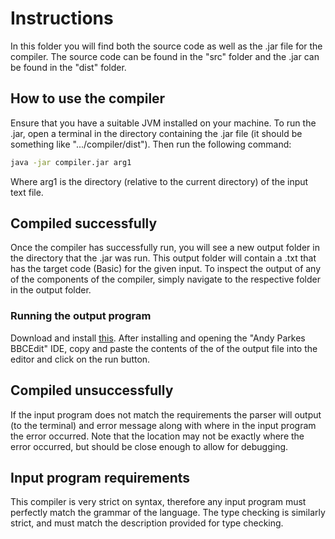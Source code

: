 # Instructions

In this folder you will find both the source code as well as the .jar file for the compiler. The source code can be found in the "src" folder and the .jar can be found in the "dist" folder.

## How to use the compiler

Ensure that you have a suitable JVM installed on your machine. To run the .jar, open a terminal in the directory containing the .jar file (it should be something like ".../compiler/dist"). Then run the following command:

```bash
java -jar compiler.jar arg1
```

Where arg1 is the directory (relative to the current directory) of the input text file.

## Compiled successfully

Once the compiler has successfully run, you will see a new output folder in the directory that the .jar was run. This output folder will contain a .txt that has the target code (Basic) for the given input. To inspect the output of any of the components of the compiler, simply navigate to the respective folder in the output folder. 

### Running the output program
Download and install [this](https://robhagemans.github.io/pcbasic/). After installing and opening the "Andy Parkes BBCEdit" IDE, copy and paste the contents of the of the output file into the editor and click on the run button.

## Compiled unsuccessfully

If the input program does not match the requirements the parser will output (to the terminal) and error message along with where in the input program the error occurred. Note that the location may not be exactly where the error occurred, but should be close enough to allow for debugging.

## Input program requirements

This compiler is very strict on syntax, therefore any input program must perfectly match the grammar of the language. The type checking is similarly strict, and must match the description provided for type checking.
